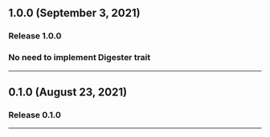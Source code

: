 ## 1.0.0 (September 3, 2021)

### Release 1.0.0
### No need to implement Digester trait

---

## 0.1.0 (August 23, 2021)

### Release 0.1.0

---